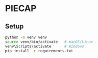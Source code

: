 # PIECAP

## Setup
```bash
python -m venv venv
source venv/bin/activate   # macOS/Linux
venv\Scripts\activate      # Windows
pip install -r requirements.txt
